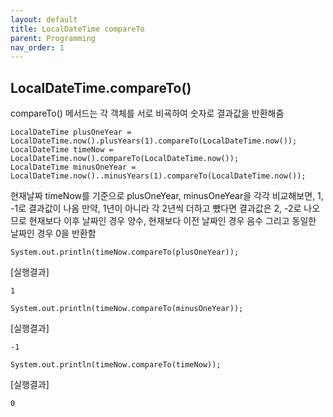 ```yaml
---
layout: default
title: LocalDateTime compareTo
parent: Programming
nav_order: 1
---
```



## LocalDateTime.compareTo()

compareTo() 메서드는 각 객체를 서로 비굑하여 숫자로 결과값을 반환해줌

```
LocalDateTime plusOneYear = LocalDateTime.now().plusYears(1).compareTo(LocalDateTime.now());
LocalDateTime timeNow = LocalDateTime.now().compareTo(LocalDateTime.now());
LocalDateTime minusOneYear = LocalDateTime.now()..minusYears(1).compareTo(LocalDateTime.now());
```

현재날짜 timeNow를 기준으로 plusOneYear, minusOneYear을 각각 비교해보면, 1, -1로 결과값이 나옴
만약, 1년이 아니라 각 2년씩 더하고 뺐다면 결과값은 2, -2로 나오므로 현재보다 이후 날짜인 경우 양수, 현재보다 이전 날짜인 경우 음수 그리고 동일한 날짜인 경우 0을 반환함

```
System.out.println(timeNow.compareTo(plusOneYear));
```

[실행결과]   


```
1
```

```
System.out.println(timeNow.compareTo(minusOneYear));
```

[실행결과]   


```
-1
```

```
System.out.println(timeNow.compareTo(timeNow));
```

[실행결과]   


```
0
```